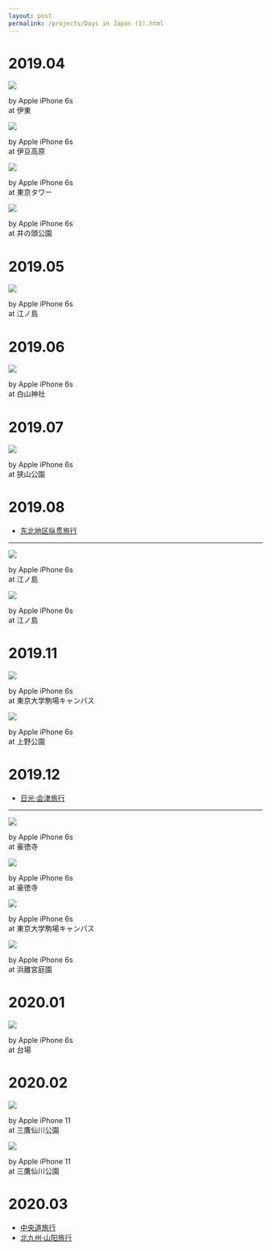 ```yaml
---
layout: post
permalink: /projects/Days in Japan (1).html
---
```


# 2019.04

<div class="gallery">
    <div class="item">
        <img src="/assets/src/days-in-japan/2019-04-1.jpeg">
        <p>by Apple iPhone 6s<br>at 伊東</p>
    </div>
    <div class="item">
        <img src="/assets/src/days-in-japan/2019-04-2.jpeg">
        <p>by Apple iPhone 6s<br>at 伊豆高原</p>
    </div>
    <div class="item">
        <img src="/assets/src/days-in-japan/2019-04-3.jpeg">
        <p>by Apple iPhone 6s<br>at 東京タワー</p>
    </div>
    <div class="item">
        <img src="/assets/src/days-in-japan/2019-04-4.jpeg">
        <p>by Apple iPhone 6s<br>at 井の頭公園</p>
    </div>
</div>

# 2019.05

<div class="gallery">
    <div class="item">
        <img src="/assets/src/days-in-japan/2019-05-1.jpeg">
        <p>by Apple iPhone 6s<br>at 江ノ島</p>
    </div>
</div>

# 2019.06

<div class="gallery">
    <div class="item">
        <img src="/assets/src/days-in-japan/2019-06-1.jpeg">
        <p>by Apple iPhone 6s<br>at 白山神社</p>
    </div>
</div>

# 2019.07

<div class="gallery">
    <div class="item">
        <img src="/assets/src/days-in-japan/2019-07-1.jpeg">
        <p>by Apple iPhone 6s<br>at 狭山公園</p>
    </div>
</div>

# 2019.08

- [东北地区纵贯旅行](/2019/08/23/a-travel-at-tohoku.html)

---

<div class="gallery">
    <div class="item">
        <img src="/assets/src/days-in-japan/2019-08-1.jpeg">
        <p>by Apple iPhone 6s<br>at 江ノ島</p>
    </div>
    <div class="item">
        <img src="/assets/src/days-in-japan/2019-08-2.jpeg">
        <p>by Apple iPhone 6s<br>at 江ノ島</p>
    </div>
</div>

# 2019.11

<div class="gallery">
    <div class="item">
        <img src="/assets/src/days-in-japan/2019-11-1.jpeg">
        <p>by Apple iPhone 6s<br>at 東京大学駒場キャンパス</p>
    </div>
    <div class="item">
        <img src="/assets/src/days-in-japan/2019-11-2.jpeg">
        <p>by Apple iPhone 6s<br>at 上野公園</p>
    </div>
</div>

# 2019.12

- [日光·会津旅行](/2019/12/30/a-travel-at-aizu.html)

---

<div class="gallery">
    <div class="item">
        <img src="/assets/src/days-in-japan/2019-12-1.jpeg">
        <p>by Apple iPhone 6s<br>at 豪徳寺</p>
    </div>
    <div class="item">
        <img src="/assets/src/days-in-japan/2019-12-2.jpeg">
        <p>by Apple iPhone 6s<br>at 豪徳寺</p>
    </div>
    <div class="item">
        <img src="/assets/src/days-in-japan/2019-12-3.jpeg">
        <p>by Apple iPhone 6s<br>at 東京大学駒場キャンパス</p>
    </div>
    <div class="item">
        <img src="/assets/src/days-in-japan/2019-12-4.jpeg">
        <p>by Apple iPhone 6s<br>at 浜離宮庭園</p>
    </div>
</div>

# 2020.01

<div class="gallery">
    <div class="item">
        <img src="/assets/src/days-in-japan/2020-01-1.jpeg">
        <p>by Apple iPhone 6s<br>at 台場</p>
    </div>
</div>

# 2020.02

<div class="gallery">
    <div class="item">
        <img src="/assets/src/days-in-japan/2020-02-1.jpeg">
        <p>by Apple iPhone 11<br>at 三鷹仙川公園</p>
    </div>
    <div class="item">
        <img src="/assets/src/days-in-japan/2020-02-2.jpeg">
        <p>by Apple iPhone 11<br>at 三鷹仙川公園</p>
    </div>
</div>

# 2020.03

- [中央道旅行](/2020/03/09/a-travel-at-chyuodo.html)
- [北九州·山阳旅行](/2020/03/31/a-travel-at-sanyo.html)
